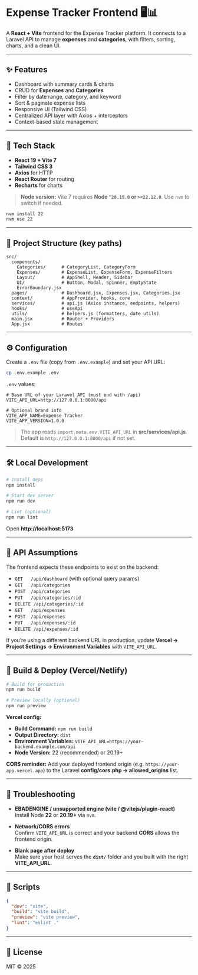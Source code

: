 # Expense Tracker Frontend 🖥️📊

A **React + Vite** frontend for the Expense Tracker platform. It connects to a Laravel API to manage **expenses** and **categories**, with filters, sorting, charts, and a clean UI.

---

## ✨ Features
- Dashboard with summary cards & charts
- CRUD for **Expenses** and **Categories**
- Filter by date range, category, and keyword
- Sort & paginate expense lists
- Responsive UI (Tailwind CSS)
- Centralized API layer with Axios + interceptors
- Context-based state management

---

## 🧱 Tech Stack
- **React 19 + Vite 7**
- **Tailwind CSS 3**
- **Axios** for HTTP
- **React Router** for routing
- **Recharts** for charts

> **Node version:** Vite 7 requires **Node `^20.19.0` or `>=22.12.0`**. Use `nvm` to switch if needed.

```bash
nvm install 22
nvm use 22
```

---

## 📂 Project Structure (key paths)

```
src/
  components/
    Categories/      # CategoryList, CategoryForm
    Expenses/        # ExpenseList, ExpenseForm, ExpenseFilters
    Layout/          # AppShell, Header, Sidebar
    UI/              # Button, Modal, Spinner, EmptyState
    ErrorBoundary.jsx
  pages/             # Dashboard.jsx, Expenses.jsx, Categories.jsx
  context/           # AppProvider, hooks, core
  services/          # api.js (Axios instance, endpoints, helpers)
  hooks/             # useApi
  utils/             # helpers.js (formatters, date utils)
  main.jsx           # Router + Providers
  App.jsx            # Routes
```

---

## ⚙️ Configuration

Create a `.env` file (copy from `.env.example`) and set your API URL:

```bash
cp .env.example .env
```

`.env` values:

```env
# Base URL of your Laravel API (must end with /api)
VITE_API_URL=http://127.0.0.1:8000/api

# Optional brand info
VITE_APP_NAME=Expense Tracker
VITE_APP_VERSION=1.0.0
```

> The app reads `import.meta.env.VITE_API_URL` in **src/services/api.js**. Default is `http://127.0.0.1:8000/api` if not set.

---

## 🛠️ Local Development

```bash
# Install deps
npm install

# Start dev server
npm run dev

# Lint (optional)
npm run lint
```

Open **http://localhost:5173**

---

## 🧪 API Assumptions

The frontend expects these endpoints to exist on the backend:

- `GET   /api/dashboard` (with optional query params)  
- `GET   /api/categories`
- `POST  /api/categories`
- `PUT   /api/categories/:id`
- `DELETE /api/categories/:id`
- `GET   /api/expenses`
- `POST  /api/expenses`
- `PUT   /api/expenses/:id`
- `DELETE /api/expenses/:id`

If you’re using a different backend URL in production, update **Vercel → Project Settings → Environment Variables** with `VITE_API_URL`.

---

## 🚀 Build & Deploy (Vercel/Netlify)

```bash
# Build for production
npm run build

# Preview locally (optional)
npm run preview
```

**Vercel config:**
- **Build Command:** `npm run build`
- **Output Directory:** `dist`
- **Environment Variables:** `VITE_API_URL=https://your-backend.example.com/api`
- **Node Version:** 22 (recommended) or 20.19+

**CORS reminder:** Add your deployed frontend origin (e.g. `https://your-app.vercel.app`) to the Laravel **config/cors.php → allowed_origins** list.

---

## 🧰 Troubleshooting

- **EBADENGINE / unsupported engine (vite / @vitejs/plugin-react)**  
  Install Node **22** or **20.19+** via `nvm`.

- **Network/CORS errors**  
  Confirm `VITE_API_URL` is correct and your backend **CORS** allows the frontend origin.

- **Blank page after deploy**  
  Make sure your host serves the **`dist/`** folder and you built with the right **VITE_API_URL**.

---

## 📜 Scripts

```json
{
  "dev": "vite",
  "build": "vite build",
  "preview": "vite preview",
  "lint": "eslint ."
}
```

---

## 📄 License

MIT © 2025
